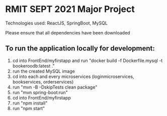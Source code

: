 # RMIT SEPT 2021 Major Project

Technologies used: ReactJS, SpringBoot, MySQL

Please ensure that all dependencies have been downloaded
 
## To run the application locally for development:
1) cd into FrontEnd/myfirstapp and run "docker build -f Dockerfile.mysql -t bookeroodb:latest ."
2) run the created MySQL image
3) cd into each and every microservices (loginmicroservices, bookservices, orderservices)
4) run "mvn -B -DskipTests clean package"
5) run "mvn spring-boot:run"
6) cd into FrontEnd/myfirstapp
7) run "npm install"
8) run "npm start"
